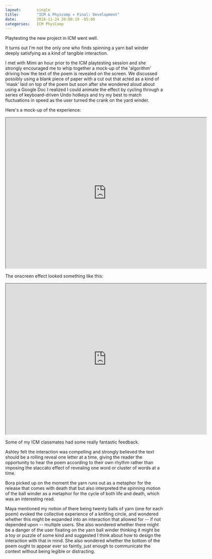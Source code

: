 ```yaml
---
layout:       single
title:        "ICM & Physcomp » Final: Development"
date:         2018-11-24 20:00:19 -05:00
categories:   ICM PhysComp
---
```


Playtesting the new project in ICM went well.

It turns out I'm not the only one who finds spinning a yarn ball winder deeply satisfying as a kind of tangible interaction.

I met with Mimi an hour prior to the ICM playtesting session and she strongly encouraged me to whip together a mock-up of the 'algorithm' driving how the text of the poem is revealed on the screen. We discussed possibly using a blank piece of paper with a cut out that acted as a kind of 'mask' laid on top of the poem but soon after she wondered aloud about using a Google Doc I realized I could animate the effect by cycling through a series of keyboard-driven Undo hotkeys and try my best to match fluctuations in speed as the user turned the crank on the yard winder.

Here's a mock-up of the experience:

<iframe src="https://drive.google.com/file/d/1L1pebgM8irYywmiV-scUrV0DJ0T974KJ/preview" width="640" height="480"></iframe>

<br>

The onscreen effect looked something like this:

<iframe src="https://drive.google.com/file/d/1L1bRpTKubLPiwqw6zR2AeVFvRXq5QA_c/preview" width="640" height="480"></iframe>

<br>

Some of my ICM classmates had some really fantastic feedback.

Ashley felt the interaction was compelling and strongly believed the text should be a rolling reveal one letter at a time, giving the reader the opportunity to hear the poem according to their own rhythm rather than imposing the staccato effect of revealing one word or cluster of words at a time.

Bora picked up on the moment the yarn runs out as a metaphor for the release that comes with death that but also interpreted the spinning motion of the ball winder as a metaphor for the cycle of both life and death, which was an interesting read.

Maya mentioned my notion of there being twenty balls of yarn (one for each poem) evoked the collective experience of a knitting circle, and wondered whether this might be expanded into an interaction that allowed for -- if not depended upon -- multiple users. She also wondered whether there might be a danger of the user fixating on the yarn ball winder thinking it might be a toy or puzzle of some kind and suggested I think about how to design the interaction with that in mind. She also wondered whether the bottom of the poem ought to appear ever so faintly, just enough to communicate the context without being legible or distracting.
